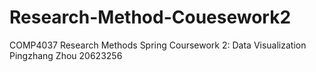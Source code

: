 # Research-Method-Couesework2
COMP4037 Research Methods Spring Coursework 2: Data Visualization      Pingzhang Zhou  20623256
